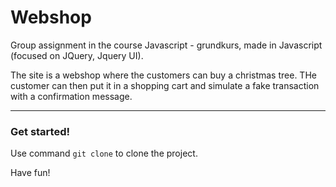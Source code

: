 # Webshop

Group assignment in the course Javascript - grundkurs, made in Javascript (focused on JQuery, Jquery UI).

The site is a webshop where the customers can buy a christmas tree. 
THe customer can then put it in a shopping cart and simulate a fake transaction with a confirmation message.

-------------------------------------------------------------------------------------

### Get started!

Use command `git clone` to clone the project. 

Have fun! 
